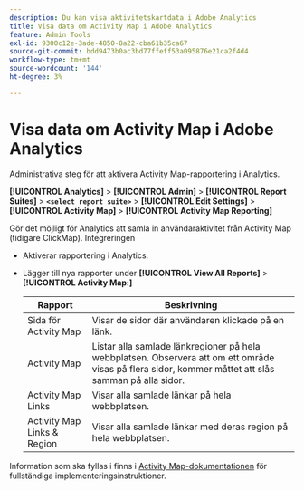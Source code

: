 ```yaml
---
description: Du kan visa aktivitetskartdata i Adobe Analytics
title: Visa data om Activity Map i Adobe Analytics
feature: Admin Tools
exl-id: 9300c12e-3ade-4850-8a22-cba61b35ca67
source-git-commit: bdd9473b0ac3bd77ffeff53a095876e21ca2f4d4
workflow-type: tm+mt
source-wordcount: '144'
ht-degree: 3%

---
```


# Visa data om Activity Map i Adobe Analytics

Administrativa steg för att aktivera Activity Map-rapportering i Analytics.

**[!UICONTROL Analytics]** > **[!UICONTROL Admin]** > **[!UICONTROL Report Suites]** > **`<select report suite>`** > **[!UICONTROL Edit Settings]** > **[!UICONTROL Activity Map]** > **[!UICONTROL Activity Map Reporting]**

Gör det möjligt för Analytics att samla in användaraktivitet från Activity Map (tidigare ClickMap). Integreringen

* Aktiverar rapportering i Analytics.
* Lägger till nya rapporter under **[!UICONTROL View All Reports]** > **[!UICONTROL Activity Map:]**

  | Rapport | Beskrivning |
  |---|---|
  | Sida för Activity Map | Visar de sidor där användaren klickade på en länk. |
  | Activity Map | Listar alla samlade länkregioner på hela webbplatsen. Observera att om ett område visas på flera sidor, kommer måttet att slås samman på alla sidor. |
  | Activity Map Links | Visar alla samlade länkar på hela webbplatsen. |
  | Activity Map Links &amp; Region | Visar alla samlade länkar med deras region på hela webbplatsen. |

Information som ska fyllas i finns i [Activity Map-dokumentationen](https://experienceleague.adobe.com/docs/analytics/analyze/activity-map/activity-map.html) för fullständiga implementeringsinstruktioner.

<!--The content in this article is duplicated with the content in the Integration guide (activitmap-reporting.md)-->

